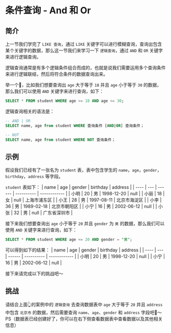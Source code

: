 # 条件查询 - And 和 Or

## 简介

上一节我们学完了 `LIKE 查询`，通过 `LIKE` 关键字可以进行模糊查询，查询出包含某个关键字的数据，那么这一节我们来学习一下 `逻辑查询`，通过 `AND` 和 `OR` 关键字来进行逻辑查询。

逻辑查询通常是有多个逻辑条件组合而成的，也就是说我们需要运用多个查询条件来进行逻辑联结，然后将符合条件的数据查询出来。

举一个🌰，比如我们想要查询出 `age` 大于等于 `18` 并且 `age` 小于等于 `30` 的数据，那么我们可以使用 `AND` 关键字来进行查询，如下：

```sql
SELECT * FROM student WHERE age >= 18 AND age <= 30;
```

逻辑查询相关的语法是：

```sql
-- AND | OR
SELECT name, age from student WHERE 查询条件 [AND|OR] 查询条件；

-- NOT
SELECT name, age from student WHERE NOT 查询条件；
```

## 示例

假设我们已经有了一张名为 `student` 表，表中包含学生的 `name`，`age`，`gender`，`birthday`，`address` 等字段。

`student` 表如下：
| name | age | gender | birthday | address |
| ---- | --- | ------ | ---------- | ------------ |
| 小明 | 20 | 男 | 1998-12-20 | null |
| 小丽 | 18 | 女 | null | 上海市浦东区 |
| 小王 | 28 | 男 | 1997-08-11 | 北京市海淀区 |
| 小李 | 36 | 男 | 1989-02-18 | 北京市朝阳区 |
| 小宁 | 16 | 男 | 2002-06-12 | null |
| 小张 | 32 | 男 | null | 广东省深圳市 |

接下来我们想要查询出 `age` 小于等于 `20` 并且 `gender` 为 `男` 的数据，那么我们可以使用 `AND` 关键字来进行查询，如下：

```sql
SELECT * FROM student WHERE age <= 20 AND gender = "男";
```

可以得到如下的结果：
| name | age | gender | birthday | address |
| ---- | --- | ------ | ---------- | ------------ |
| 小明 | 20 | 男 | 1998-12-20 | null |
| 小宁 | 16 | 男 | 2002-06-12 | null |

接下来请完成以下的挑战吧～

## 挑战

请结合上面👆的案例中的 `逻辑查询` 去查询数据表中 `age` 大于等于 `20` 并且 `address` 中包含 `北京市` 的数据，然后需要查询 `name`、`age`、`gender` 和 `address` 字段吧🌈～
PS（数据表已经创建好了，你可以在右下侧查看数据表中查看数据以及其他相关信息）
